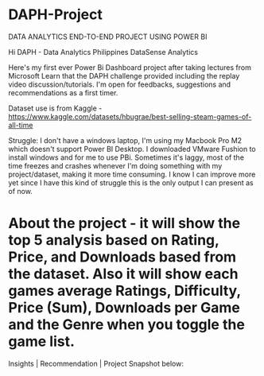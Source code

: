 # DAPH-Project
DATA ANALYTICS END-TO-END PROJECT USING POWER BI


Hi DAPH - Data Analytics Philippines DataSense Analytics

Here's my first ever Power Bi Dashboard project after taking lectures from Microsoft Learn that the DAPH challenge provided including the replay video discussion/tutorials. I'm open for feedbacks, suggestions and recommendations as a first timer.

Dataset use is from Kaggle -https://www.kaggle.com/datasets/hbugrae/best-selling-steam-games-of-all-time

Struggle: I don't have a windows laptop, I'm using my Macbook Pro M2 which doesn't support Power BI Desktop. I downloaded VMware Fushion to install windows and for me to use PBi. Sometimes it's laggy, most of the time freezes and crashes whenever I'm doing something with my project/dataset, making it more time consuming. I know I can improve more yet since I have this kind of struggle this is the only output I can present as of now.

About the project - it will show the top 5 analysis based on Rating, Price, and Downloads based from the dataset. Also it will show each games average Ratings, Difficulty, Price (Sum), Downloads per Game and the Genre when you toggle the game list.
===========================================
Insights | Recommendation | Project Snapshot below:
